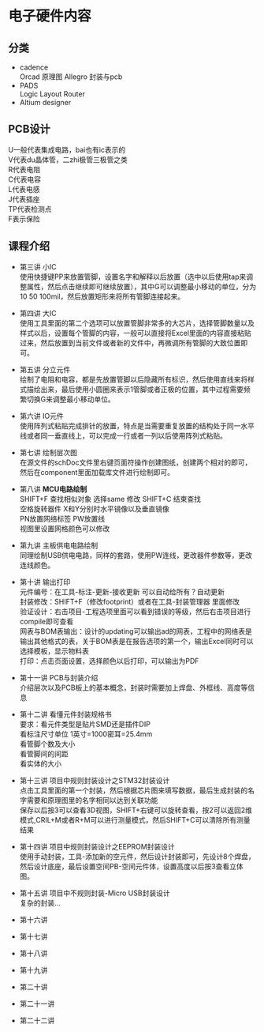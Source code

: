 # 电子硬件内容

## 分类
- cadence  
Orcad 原理图  Allegro 封装与pcb
- PADS  
Logic  Layout Router
- Altium designer  

## PCB设计
U一般代表集成电路，bai也有ic表示的  
V代表du晶体管，二zhi极管三极管之类  
R代表电阻  
C代表电容  
L代表电感  
J代表插座  
TP代表检测点  
F表示保险  

## 课程介绍
- 第三讲 小IC  
使用快捷键PP来放置管脚，设置名字和解释以后放置（选中以后使用tap来调整属性，然后点击继续即可继续放置），其中G可以调整最小移动的单位，分为10 50 100mil，然后放置矩形来将所有管脚连接起来。

- 第四讲 大IC  
使用工具里面的第二个选项可以放置管脚非常多的大芯片，选择管脚数量以及样式以后，设置每个管脚的内容，一般可以直接将Excel里面的内容直接粘贴过来，然后放置到当前文件或者新的文件中，再微调所有管脚的大致位置即可。

- 第五讲 分立元件  
绘制了电阻和电容，都是先放置管脚以后隐藏所有标识，然后使用直线来将样式描绘出来，最后使用小圆圈来表示1管脚或者正极的位置，其中过程需要频繁切换G来调整最小移动单位。

- 第六讲 IO元件  
使用阵列式粘贴完成排针的放置，特点是当需要重复放置的结构处于同一水平线或者同一垂直线上，可以完成一行或者一列以后使用阵列式粘贴。

- 第七讲 绘制层次图  
在源文件的schDoc文件里右键页面符操作创建图纸，创建两个相对的即可，然后在component里面加载库文件进行绘制即可。

- 第八讲 **MCU电路绘制**  
SHIFT+F 查找相似对象 选择same 修改 SHIFT+C 结束查找  
空格旋转器件 X和Y分别时水平镜像以及垂直镜像  
PN放置网络标签 PW放置线  
视图里设置网格颜色可以修改  

- 第九讲 主板供电电路绘制  
同理绘制USB供电电路，同样的套路，使用PW连线，更改器件参数等，更改连线颜色。

- 第十讲 输出打印  
元件编号：在工具-标注-更新-接收更新 可以自动给所有？自动更新  
封装修改：SHIFT+F（修改footprint）或者在工具-封装管理器 里面修改  
验证设计：右击项目-工程选项里面可以看到错误的等级，然后右击项目进行compile即可查看  
网表与BOM表输出：设计的updating可以输出ad的网表，工程中的网络表是输出其他格式的表，关于BOM表是在报告选项的第一个，输出Excel同时可以选择模板，显示物料表  
打印：点击页面设置，选择颜色以后打印，可以输出为PDF  

- 第十一讲  PCB与封装介绍  
介绍层次以及PCB板上的基本概念，封装时需要加上焊盘、外框线、高度等信息  

- 第十二讲  看懂元件封装规格书  
要求：看元件类型是贴片SMD还是插件DIP  
看标注尺寸单位 1英寸=1000密耳=25.4mm  
看管脚个数及大小  
看管脚间的间距   
看实体的大小  

- 第十三讲 项目中规则封装设计之STM32封装设计  
点击工具里面的第一个封装，然后根据芯片图来填写数据，最后生成封装的名字需要和原理图里的名字相同以达到关联功能  
保存以后按3可以查看3D视图，SHIFT+右键可以旋转查看，按2可以返回2维模式,CRIL+M或者R+M可以进行测量模式，然后SHIFT+C可以清除所有测量结果     

- 第十四讲 项目中规则封装设计之EEPROM封装设计  
使用手动封装，工具-添加新的空元件，然后设计封装即可，先设计8个焊盘，然后设计底座，最后设置空间PB-空间元件体，设置高度以后按3查看立体图。 

- 第十五讲 项目中不规则封装-Micro USB封装设计   
复杂的封装...

- 第十六讲   


- 第十七讲  


- 第十八讲   


- 第十九讲  


- 第二十讲   


- 第二十一讲   


- 第二十二讲  

